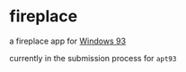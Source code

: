 # fireplace

a fireplace app for [Windows 93](http://www.windows93.net)

currently in the submission process for `apt93`
